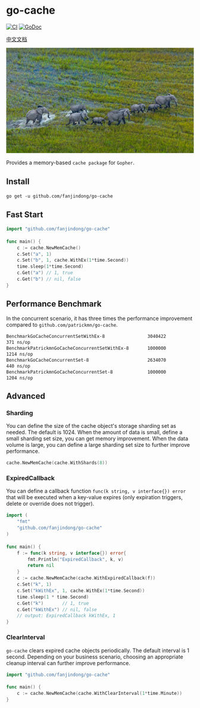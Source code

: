 # go-cache
[![CI](https://github.com/fanjindong/go-cache/actions/workflows/main.yml/badge.svg?branch=master)](https://github.com/fanjindong/go-cache/actions/workflows/main.yml)
[![GoDoc](https://godoc.org/github.com/fanjindong/go-cache?status.svg)](https://pkg.go.dev/github.com/fanjindong/go-cache)

[中文文档](./README_ZH.md)

![image](./images/OkavangoHerd_ZH-CN1931628892_1920x1080.jpg)

Provides a memory-based `cache package` for `Gopher`.

## Install

`go get -u github.com/fanjindong/go-cache`

## Fast Start

```go
import "github.com/fanjindong/go-cache"

func main() {
    c := cache.NewMemCache()
    c.Set("a", 1)
    c.Set("b", 1, cache.WithEx(1*time.Second))
    time.sleep(1*time.Second)
    c.Get("a") // 1, true
    c.Get("b") // nil, false
}
```

## Performance Benchmark

In the concurrent scenario, it has three times the performance improvement compared to `github.com/patrickmn/go-cache`.

```text
BenchmarkGoCacheConcurrentSetWithEx-8            	 3040422	       371 ns/op
BenchmarkPatrickmnGoCacheConcurrentSetWithEx-8   	 1000000	      1214 ns/op
BenchmarkGoCacheConcurrentSet-8                  	 2634070	       440 ns/op
BenchmarkPatrickmnGoCacheConcurrentSet-8         	 1000000	      1204 ns/op
```

## Advanced

### Sharding

You can define the size of the cache object's storage sharding set as needed. The default is 1024. 
When the amount of data is small, define a small sharding set size, you can get memory improvement. 
When the data volume is large, you can define a large sharding set size to further improve performance.

```go
cache.NewMemCache(cache.WithShards(8))
```

### ExpiredCallback

You can define a callback function `func(k string, v interface{}) error` that will be executed when a key-value expires (only expiration triggers, delete or override does not trigger).

```go
import (
	"fmt"
	"github.com/fanjindong/go-cache"
)

func main() {
    f := func(k string, v interface{}) error{
        fmt.Println("ExpiredCallback", k, v)
        return nil
    }
    c := cache.NewMemCache(cache.WithExpiredCallback(f))
    c.Set("k", 1)
    c.Set("kWithEx", 1, cache.WithEx(1*time.Second))
    time.sleep(1 * time.Second)
    c.Get("k")       // 1, true
    c.Get("kWithEx") // nil, false
    // output: ExpiredCallback kWithEx, 1
}
```

### ClearInterval

`go-cache` clears expired cache objects periodically. The default interval is 1 second.
Depending on your business scenario, choosing an appropriate cleanup interval can further improve performance.

```go
import "github.com/fanjindong/go-cache"

func main() {
    c := cache.NewMemCache(cache.WithClearInterval(1*time.Minute))
}
```